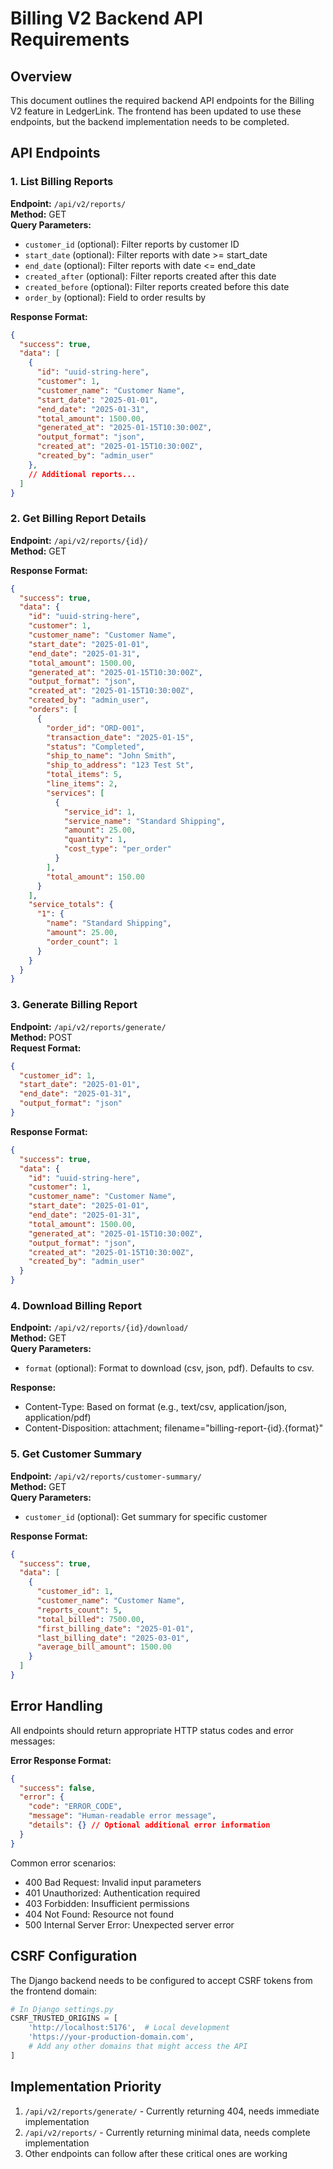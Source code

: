 # Billing V2 Backend API Requirements

## Overview
This document outlines the required backend API endpoints for the Billing V2 feature in LedgerLink. The frontend has been updated to use these endpoints, but the backend implementation needs to be completed.

## API Endpoints

### 1. List Billing Reports
**Endpoint:** `/api/v2/reports/`  
**Method:** GET  
**Query Parameters:**
- `customer_id` (optional): Filter reports by customer ID
- `start_date` (optional): Filter reports with date >= start_date
- `end_date` (optional): Filter reports with date <= end_date
- `created_after` (optional): Filter reports created after this date
- `created_before` (optional): Filter reports created before this date
- `order_by` (optional): Field to order results by

**Response Format:**
```json
{
  "success": true,
  "data": [
    {
      "id": "uuid-string-here",
      "customer": 1,
      "customer_name": "Customer Name",
      "start_date": "2025-01-01",
      "end_date": "2025-01-31",
      "total_amount": 1500.00,
      "generated_at": "2025-01-15T10:30:00Z",
      "output_format": "json",
      "created_at": "2025-01-15T10:30:00Z",
      "created_by": "admin_user"
    },
    // Additional reports...
  ]
}
```

### 2. Get Billing Report Details
**Endpoint:** `/api/v2/reports/{id}/`  
**Method:** GET  

**Response Format:**
```json
{
  "success": true,
  "data": {
    "id": "uuid-string-here",
    "customer": 1,
    "customer_name": "Customer Name",
    "start_date": "2025-01-01",
    "end_date": "2025-01-31",
    "total_amount": 1500.00,
    "generated_at": "2025-01-15T10:30:00Z",
    "output_format": "json",
    "created_at": "2025-01-15T10:30:00Z",
    "created_by": "admin_user",
    "orders": [
      {
        "order_id": "ORD-001",
        "transaction_date": "2025-01-15",
        "status": "Completed",
        "ship_to_name": "John Smith",
        "ship_to_address": "123 Test St",
        "total_items": 5,
        "line_items": 2,
        "services": [
          {
            "service_id": 1,
            "service_name": "Standard Shipping",
            "amount": 25.00,
            "quantity": 1,
            "cost_type": "per_order"
          }
        ],
        "total_amount": 150.00
      }
    ],
    "service_totals": {
      "1": {
        "name": "Standard Shipping",
        "amount": 25.00,
        "order_count": 1
      }
    }
  }
}
```

### 3. Generate Billing Report
**Endpoint:** `/api/v2/reports/generate/`  
**Method:** POST  
**Request Format:**
```json
{
  "customer_id": 1,
  "start_date": "2025-01-01",
  "end_date": "2025-01-31",
  "output_format": "json"
}
```

**Response Format:**
```json
{
  "success": true,
  "data": {
    "id": "uuid-string-here",
    "customer": 1,
    "customer_name": "Customer Name",
    "start_date": "2025-01-01",
    "end_date": "2025-01-31",
    "total_amount": 1500.00,
    "generated_at": "2025-01-15T10:30:00Z",
    "output_format": "json",
    "created_at": "2025-01-15T10:30:00Z",
    "created_by": "admin_user"
  }
}
```

### 4. Download Billing Report
**Endpoint:** `/api/v2/reports/{id}/download/`  
**Method:** GET  
**Query Parameters:**
- `format` (optional): Format to download (csv, json, pdf). Defaults to csv.

**Response:**
- Content-Type: Based on format (e.g., text/csv, application/json, application/pdf)
- Content-Disposition: attachment; filename="billing-report-{id}.{format}"

### 5. Get Customer Summary
**Endpoint:** `/api/v2/reports/customer-summary/`  
**Method:** GET  
**Query Parameters:**
- `customer_id` (optional): Get summary for specific customer

**Response Format:**
```json
{
  "success": true,
  "data": [
    {
      "customer_id": 1,
      "customer_name": "Customer Name",
      "reports_count": 5,
      "total_billed": 7500.00,
      "first_billing_date": "2025-01-01",
      "last_billing_date": "2025-03-01",
      "average_bill_amount": 1500.00
    }
  ]
}
```

## Error Handling

All endpoints should return appropriate HTTP status codes and error messages:

**Error Response Format:**
```json
{
  "success": false,
  "error": {
    "code": "ERROR_CODE",
    "message": "Human-readable error message",
    "details": {} // Optional additional error information
  }
}
```

Common error scenarios:
- 400 Bad Request: Invalid input parameters
- 401 Unauthorized: Authentication required
- 403 Forbidden: Insufficient permissions
- 404 Not Found: Resource not found
- 500 Internal Server Error: Unexpected server error

## CSRF Configuration

The Django backend needs to be configured to accept CSRF tokens from the frontend domain:

```python
# In Django settings.py
CSRF_TRUSTED_ORIGINS = [
    'http://localhost:5176',  # Local development
    'https://your-production-domain.com',
    # Add any other domains that might access the API
]
```

## Implementation Priority

1. `/api/v2/reports/generate/` - Currently returning 404, needs immediate implementation
2. `/api/v2/reports/` - Currently returning minimal data, needs complete implementation
3. Other endpoints can follow after these critical ones are working